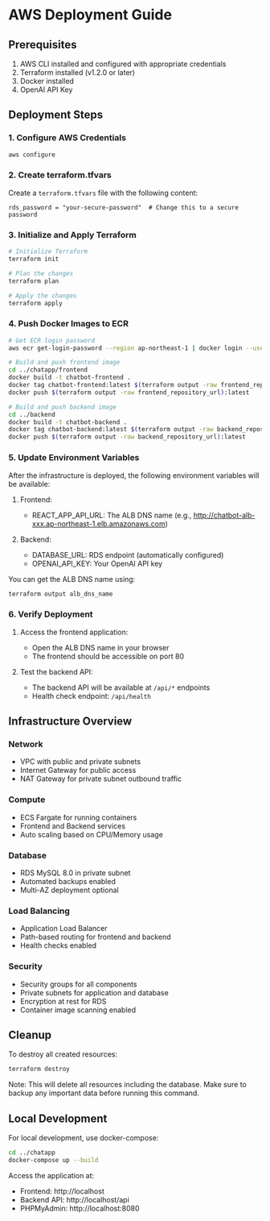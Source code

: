 # AWS Deployment Guide

## Prerequisites

1. AWS CLI installed and configured with appropriate credentials
2. Terraform installed (v1.2.0 or later)
3. Docker installed
4. OpenAI API Key

## Deployment Steps

### 1. Configure AWS Credentials

```bash
aws configure
```

### 2. Create terraform.tfvars

Create a `terraform.tfvars` file with the following content:

```hcl
rds_password = "your-secure-password"  # Change this to a secure password
```

### 3. Initialize and Apply Terraform

```bash
# Initialize Terraform
terraform init

# Plan the changes
terraform plan

# Apply the changes
terraform apply
```

### 4. Push Docker Images to ECR

```bash
# Get ECR login password
aws ecr get-login-password --region ap-northeast-1 | docker login --username AWS --password-stdin $(aws sts get-caller-identity --query Account.output --output text).dkr.ecr.ap-northeast-1.amazonaws.com

# Build and push frontend image
cd ../chatapp/frontend
docker build -t chatbot-frontend .
docker tag chatbot-frontend:latest $(terraform output -raw frontend_repository_url):latest
docker push $(terraform output -raw frontend_repository_url):latest

# Build and push backend image
cd ../backend
docker build -t chatbot-backend .
docker tag chatbot-backend:latest $(terraform output -raw backend_repository_url):latest
docker push $(terraform output -raw backend_repository_url):latest
```

### 5. Update Environment Variables

After the infrastructure is deployed, the following environment variables will be available:

1. Frontend:
   - REACT_APP_API_URL: The ALB DNS name (e.g., http://chatbot-alb-xxx.ap-northeast-1.elb.amazonaws.com)

2. Backend:
   - DATABASE_URL: RDS endpoint (automatically configured)
   - OPENAI_API_KEY: Your OpenAI API key

You can get the ALB DNS name using:
```bash
terraform output alb_dns_name
```

### 6. Verify Deployment

1. Access the frontend application:
   - Open the ALB DNS name in your browser
   - The frontend should be accessible on port 80

2. Test the backend API:
   - The backend API will be available at `/api/*` endpoints
   - Health check endpoint: `/api/health`

## Infrastructure Overview

### Network
- VPC with public and private subnets
- Internet Gateway for public access
- NAT Gateway for private subnet outbound traffic

### Compute
- ECS Fargate for running containers
- Frontend and Backend services
- Auto scaling based on CPU/Memory usage

### Database
- RDS MySQL 8.0 in private subnet
- Automated backups enabled
- Multi-AZ deployment optional

### Load Balancing
- Application Load Balancer
- Path-based routing for frontend and backend
- Health checks enabled

### Security
- Security groups for all components
- Private subnets for application and database
- Encryption at rest for RDS
- Container image scanning enabled

## Cleanup

To destroy all created resources:

```bash
terraform destroy
```

Note: This will delete all resources including the database. Make sure to backup any important data before running this command.

## Local Development

For local development, use docker-compose:

```bash
cd ../chatapp
docker-compose up --build
```

Access the application at:
- Frontend: http://localhost
- Backend API: http://localhost/api
- PHPMyAdmin: http://localhost:8080
